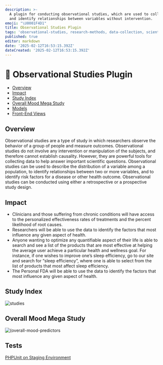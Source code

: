 ```yaml
---
description: >-
  A plugin for conducting observational studies, which are used to collect data
  and identify relationships between variables without intervention.
emoji: "\U0001F4D1"
title: Observational Studies Plugin
tags: 'observational-studies, research-methods, data-collection, scientific-studies'
published: true
editor: markdown
date: '2025-02-12T16:53:15.392Z'
dateCreated: '2025-02-12T16:53:15.392Z'
---
```

# 📑 Observational Studies Plugin

- [Overview](#overview)
- [Impact](#impact)
- [Study Index](#study-index)
- [Overall Mood Mega Study](#overall-mood-mega-study)
- [Models](https://github.com/FDA-AI/FDAi/tree/develop/apps/dfda-1/app/Studies)
- [Front-End Views](https://github.com/FDA-AI/FDAi/tree/develop/apps/dfda-1/app/Studies)

## Overview

Observational studies are a type of study in which researchers observe the behavior of a group of people and measure outcomes. Observational studies do not involve any intervention or manipulation of the subjects, and therefore cannot establish causality. However, they are powerful tools for collecting data to help answer important scientific questions. Observational studies can be used to describe the distribution of a variable among a population, to identify relationships between two or more variables, and to identify risk factors for a disease or other health outcome. Observational studies can be conducted using either a retrospective or a prospective study design.

## Impact

- Clinicians and those suffering from chronic conditions will have access to the personalized effectiveness rates of treatments and the percent likelihood of root causes.
- Researchers will be able to use the data to identify the factors that most influence any given aspect of health.
- Anyone wanting to optimize any quantifiable aspect of their life is able to search and see a list of the products that are most effective at helping the average user achieve a particular health and wellness goal. For instance, if one wishes to improve one’s sleep efficiency, go to our site and search for “sleep efficiency”, where one is able to select from the list of products that most affect sleep efficiency.
- The Personal FDA will be able to use the data to identify the factors that most influence any given aspect of health.

## Study Index

![studies](https://static.crowdsourcingcures.org/dfda/components/observational-studies/studies-cropped.jpg)

## Overall Mood Mega Study

![(overall-mood-predictors](https://static.crowdsourcingcures.org/dfda/components/observational-studies/overall-mood-predictors.jpeg)

## Tests

[PHPUnit on Staging Environment](https://github.com/FDA-AI/FDAi/tree/develop/apps/dfda-1/tests/StagingUnitTests/C/Studies)

